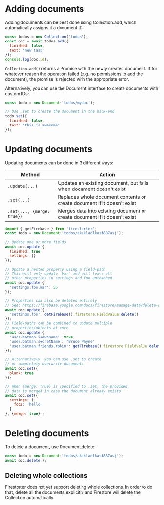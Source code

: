 # Adding documents

Adding documents can be best done using Collection.add, which automatically assigns it a document ID:

```js
const todos = new Collection('todos');
const doc = await todos.add({
  finished: false,
  text: 'new task'
});
console.log(doc.id);
```

`Collection.add()` returns a Promise with the newly created document. If for whatever reason the operation failed (e.g. no permissions to add the document), the promise is rejected with the appropriate error.

Alternatively, you can use the Document interface to create documents with custom IDs:

```js
const todo = new Document('todos/mydoc');

// Use .set to create the document in the back-end
todo.set({
  finished: false,
  text: 'this is awesome'
});
```

# Updating documents

Updating documents can be done in 3 different ways:

| Method                     | Action                                                                    |
| -------------------------- | ------------------------------------------------------------------------- |
| `.update(...)`             | Updates an existing document, but fails when document doesn't exist       |
| `.set(...)`                | Replaces whole document contents or create document if it doesn't exist   |
| `.set(..., {merge: true})` | Merges data into existing document or create document if it doesn't exist |


```js
import { getFirebase } from 'firestorter';
const todo = new Document('todos/akskladlkasd887asj');

// Update one or more fields
await doc.update({
  finished: true,
  settings: {}
});

// Update a nested property using a field-path
// This will only update `bar` and will leave all
// other properties in settings and foo untouched.
await doc.update({
  'settings.foo.bar': 56
});

// Properties can also be deleted entirely
// See: https://firebase.google.com/docs/firestore/manage-data/delete-data
await doc.update({
  'settings.foo': getFirebase().firestore.FieldValue.delete()
});
// Field-paths can be combined to update multiple
// properties/objects at once
await doc.update({
  'user.batman.isAwesome': true,
  'user.batman.secretName': 'Bruce Wayne'
  'user.batman.friends.robin': getFirebase().firestore.FieldValue.delete()
});

// Alternatively, you can use .set to create
// or completely overwrite documents
await doc.set({
  blank: true
});

// When {merge: true} is specified to .set, the provided
// data is merged in case the document already exists
await doc.set({
  settings: {
    foo2: 'hello'
  }
}, {merge: true});
```

# Deleting documents

To delete a document, use Document.delete:

```js
const todo = new Document('todos/akskladlkasd887asj');
await doc.delete();
```

## Deleting whole collections

Firestorter does not yet support deleting whole collections. In order to do that, delete all the documents explicitly and Firestore will delete the Collection automatically.
